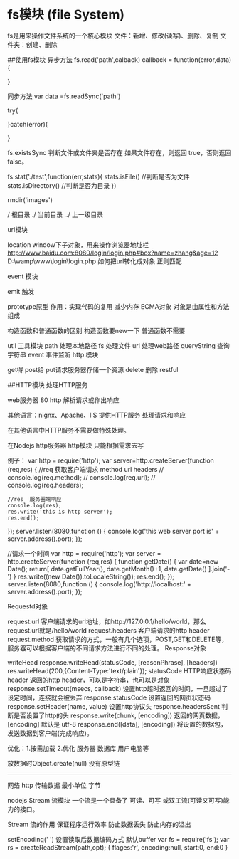 # fs模块   (file System)
fs是用来操作文件系统的一个核心模块
文件：新增、修改(读写)、删除、复制
文件夹：创建、删除

##使用fs模块
异步方法  fs.read('path',calback)
callback = function(error,data){
	
}

同步方法  var data =fs.readSync('path')




try{
	
}catch(error){
	
}


fs.existsSync   判断文件或文件夹是否存在   如果文件存在，则返回 true，否则返回 false。

fs.stat('./test',function(err,stats){
    stats.isFile() //判断是否为文件
    stats.isDirectory() //判断是否为目录
})





rmdir('images')




/    根目录
./   当前目录
../  上一级目录



url模块

location window下子对象，用来操作浏览器地址栏   
http://www.baidu.com:8080/login/login.php#box?name=zhang&age=12
     D:\wamp\www\login\login.php
如何把url转化成对象    正则匹配  




event 模块

emit  触发



prototype原型
作用：实现代码的复用  减少内存
ECMA对象
对象是由属性和方法组成



构造函数和普通函数的区别
 构造函数要new一下   普通函数不需要


util         工具模块
path         处理本地路径
fs           处理文件
url          处理web路径
queryString  查询字符串
event        事件监听
http  模块

get得  post给    put请求服务器存储一个资源    delete 删除
restful


##HTTP模块
处理HTTP服务

web服务器   80  http 解析请求或作出响应

其他语言：nignx、Apache、IIS    提供HTTP服务    处理请求和响应

在其他语言中HTTP服务不需要做特殊处理。

在Nodejs  http服务器    http模块     只能根据需求去写 

例子：
var http = require('http');
var server=http.createServer(function (req,res) {
    //req  获取客户端请求   method url headers
    // console.log(req.method);
    // console.log(req.url);
    // console.log(req.headers);
    
    //res  服务器端响应
    console.log(res);
    res.write('this is http server');
    res.end();
});
server.listen(8080,function () {
    console.log('this web server port is' + server.address().port);
});

//请求一个时间
var http = require('http');
var server = http.createServer(function (req,res) {
    function getDate() {
        var date=new Date();
        return[
            date.getFullYear(),
            date.getMonth()+1,
            date.getDate()
        ].join('-')
    }
    res.write((new Date()).toLocaleString());
    res.end();
});
server.listen(8080,function () {
    console.log('http://localhost:' + server.address().port);
});


Requestd对象

request.url 客户端请求的url地址，如http://127.0.0.1/hello/world，那么request.url就是/hello/world
request.headers 客户端请求的http header
request.method 获取请求的方式，一般有几个选项，POST,GET和DELETE等，服务器可以根据客户端的不同请求方法进行不同的处理。
Response对象

writeHead
response.writeHead(statusCode, [reasonPhrase], [headers]) 
res.writeHead(200,{Content-Type:'text/plain'}); 
statusCode HTTP响应状态码
header 返回的http header，可以是字符串，也可以是对象
response.setTimeout(msecs, callback)
设置http超时返回的时间，一旦超过了设定时间，连接就会被丢弃
response.statusCode
设置返回的网页状态码
response.setHeader(name, value)
设置http协议头
response.headersSent 
判断是否设置了http的头
response.write(chunk, [encoding])
返回的网页数据，[encoding] 默认是 utf-8
response.end([data], [encoding])
将设置的数据包，发送数据到客户端(完成响应)。






优化：1.按需加载
      2.优化 服务器  数据库  用户电脑等



放数据时Object.create(null)    没有原型链


-----------------------------------------------------------------------------
网络  http  传输数据  最小单位    字节

nodejs Stream 流模块
一个流是一个具备了 可读、可写 或双工流(可读又可写)能力的接口。

Stream 流的作用
保证程序运行效率
防止数据丢失
防止内存的溢出

setEncoding(' ')    设置读取后数据编码方式  默认buffer
var fs = require('fs');
var rs = createReadStream(path,opt);
{
    flages:'r',
    encoding:null,
    start:0,
    end:0
}



















